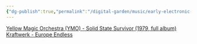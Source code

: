 ```yaml
---
{"dg-publish":true,"permalink":"/digital-garden/music/early-electronic-pop/","tags":["tune-for-mood"],"updated":"2023-12-08T19:44:56.193-07:00"}
---
```


[Yellow Magic Orchestra (YMO) - Solid State Survivor (1979, full album)](https://youtu.be/Wmed0gmwzKY?si=JfUsLSoUSzlONvoa)
[Kraftwerk - Europe Endless](https://youtu.be/Ms6kC-3yq0k?si=dy8NIBZWqYScHY7k)
